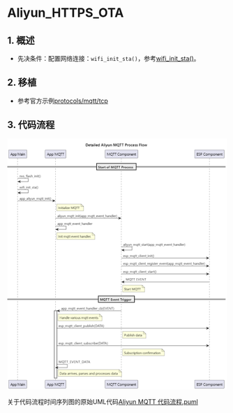 # Aliyun_HTTPS_OTA

## 1. 概述

- 先决条件：配置网络连接：`wifi_init_sta()`，参考[wifi_init_sta()](../example/main/example_main.c)。

## 2. 移植

- 参考官方示例[protocols/mqtt/tcp](https://github.com/espressif/esp-idf/tree/v5.2.2/examples/protocols/mqtt/tcp)

## 3. 代码流程

![Aliyun MQTT 代码流程](./Aliyun%20MQTT%20代码流程.png)

关于代码流程时间序列图的原始UML代码[Aliyun MQTT 代码流程.puml](./Aliyun%20MQTT%20代码流程.puml)
